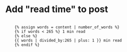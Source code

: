 # Add "read time" to post

```Liquid

    {% assign words = content | number_of_words %}
    {% if words < 265 %} 1 min read
    {% else %}
    {{ words | divided_by:265 | plus: 1 }} min read
    {% endif %}

```
